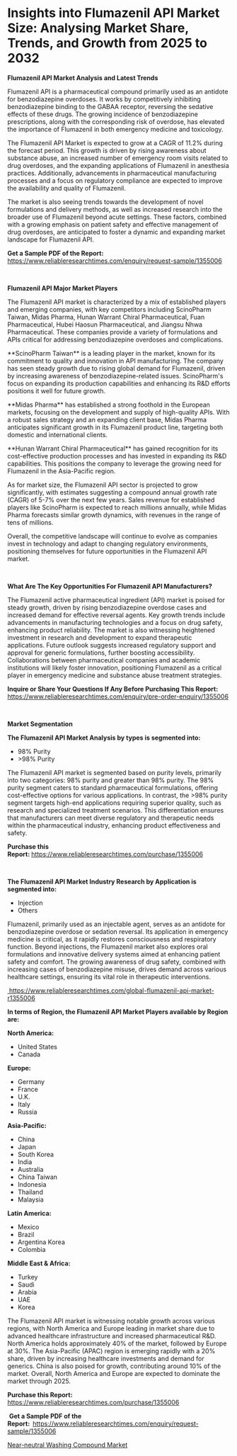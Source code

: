 <p><h1>Insights into Flumazenil API Market Size: Analysing Market Share, Trends, and Growth from 2025 to 2032</h1></p><p><strong>Flumazenil API Market Analysis and Latest Trends</strong></p>
<p><p>Flumazenil API is a pharmaceutical compound primarily used as an antidote for benzodiazepine overdoses. It works by competitively inhibiting benzodiazepine binding to the GABAA receptor, reversing the sedative effects of these drugs. The growing incidence of benzodiazepine prescriptions, along with the corresponding risk of overdose, has elevated the importance of Flumazenil in both emergency medicine and toxicology.</p><p>The Flumazenil API Market is expected to grow at a CAGR of 11.2% during the forecast period. This growth is driven by rising awareness about substance abuse, an increased number of emergency room visits related to drug overdoses, and the expanding applications of Flumazenil in anesthesia practices. Additionally, advancements in pharmaceutical manufacturing processes and a focus on regulatory compliance are expected to improve the availability and quality of Flumazenil.</p><p>The market is also seeing trends towards the development of novel formulations and delivery methods, as well as increased research into the broader use of Flumazenil beyond acute settings. These factors, combined with a growing emphasis on patient safety and effective management of drug overdoses, are anticipated to foster a dynamic and expanding market landscape for Flumazenil API.</p></p>
<p><strong>Get a Sample PDF of the Report:&nbsp;</strong> <a href="https://www.reliableresearchtimes.com/enquiry/request-sample/1355006?utm_campaign=2007&utm_medium=2&utm_source=Github&utm_content=ia&utm_term=04022025&utm_id=flumazenil-api">https://www.reliableresearchtimes.com/enquiry/request-sample/1355006</a></p>
<p>&nbsp;</p>
<p><strong>Flumazenil API Major Market Players</strong></p>
<p><p>The Flumazenil API market is characterized by a mix of established players and emerging companies, with key competitors including ScinoPharm Taiwan, Midas Pharma, Hunan Warrant Chiral Pharmaceutical, Fuan Pharmaceutical, Hubei Haosun Pharmaceutical, and Jiangsu Nhwa Pharmaceutical. These companies provide a variety of formulations and APIs critical for addressing benzodiazepine overdoses and complications.</p><p>**ScinoPharm Taiwan** is a leading player in the market, known for its commitment to quality and innovation in API manufacturing. The company has seen steady growth due to rising global demand for Flumazenil, driven by increasing awareness of benzodiazepine-related issues. ScinoPharm's focus on expanding its production capabilities and enhancing its R&D efforts positions it well for future growth.</p><p>**Midas Pharma** has established a strong foothold in the European markets, focusing on the development and supply of high-quality APIs. With a robust sales strategy and an expanding client base, Midas Pharma anticipates significant growth in its Flumazenil product line, targeting both domestic and international clients.</p><p>**Hunan Warrant Chiral Pharmaceutical** has gained recognition for its cost-effective production processes and has invested in expanding its R&D capabilities. This positions the company to leverage the growing need for Flumazenil in the Asia-Pacific region.</p><p>As for market size, the Flumazenil API sector is projected to grow significantly, with estimates suggesting a compound annual growth rate (CAGR) of 5-7% over the next few years. Sales revenue for established players like ScinoPharm is expected to reach millions annually, while Midas Pharma forecasts similar growth dynamics, with revenues in the range of tens of millions.</p><p>Overall, the competitive landscape will continue to evolve as companies invest in technology and adapt to changing regulatory environments, positioning themselves for future opportunities in the Flumazenil API market.</p></p>
<p>&nbsp;</p>
<p><strong>What Are The Key Opportunities For Flumazenil API Manufacturers?</strong></p>
<p><p>The Flumazenil active pharmaceutical ingredient (API) market is poised for steady growth, driven by rising benzodiazepine overdose cases and increased demand for effective reversal agents. Key growth trends include advancements in manufacturing technologies and a focus on drug safety, enhancing product reliability. The market is also witnessing heightened investment in research and development to expand therapeutic applications. Future outlook suggests increased regulatory support and approval for generic formulations, further boosting accessibility. Collaborations between pharmaceutical companies and academic institutions will likely foster innovation, positioning Flumazenil as a critical player in emergency medicine and substance abuse treatment strategies.</p></p>
<p><strong>Inquire or Share Your Questions If Any Before Purchasing This Report:</strong> <a href="https://www.reliableresearchtimes.com/enquiry/pre-order-enquiry/1355006?utm_campaign=2007&utm_medium=2&utm_source=Github&utm_content=ia&utm_term=04022025&utm_id=flumazenil-api">https://www.reliableresearchtimes.com/enquiry/pre-order-enquiry/1355006</a></p>
<p>&nbsp;</p>
<p><strong>Market Segmentation</strong></p>
<p><strong>The Flumazenil API Market Analysis by types is segmented into:</strong></p>
<p><ul><li>98% Purity</li><li>>98% Purity</li></ul></p>
<p><p>The Flumazenil API market is segmented based on purity levels, primarily into two categories: 98% purity and greater than 98% purity. The 98% purity segment caters to standard pharmaceutical formulations, offering cost-effective options for various applications. In contrast, the >98% purity segment targets high-end applications requiring superior quality, such as research and specialized treatment scenarios. This differentiation ensures that manufacturers can meet diverse regulatory and therapeutic needs within the pharmaceutical industry, enhancing product effectiveness and safety.</p></p>
<p><strong>Purchase this Report:&nbsp;</strong><a href="https://www.reliableresearchtimes.com/purchase/1355006?utm_campaign=2007&utm_medium=2&utm_source=Github&utm_content=ia&utm_term=04022025&utm_id=flumazenil-api">https://www.reliableresearchtimes.com/purchase/1355006</a></p>
<p>&nbsp;</p>
<p><strong>The Flumazenil API Market Industry Research by Application is segmented into:</strong></p>
<p><ul><li>Injection</li><li>Others</li></ul></p>
<p><p>Flumazenil, primarily used as an injectable agent, serves as an antidote for benzodiazepine overdose or sedation reversal. Its application in emergency medicine is critical, as it rapidly restores consciousness and respiratory function. Beyond injections, the Flumazenil market also explores oral formulations and innovative delivery systems aimed at enhancing patient safety and comfort. The growing awareness of drug safety, combined with increasing cases of benzodiazepine misuse, drives demand across various healthcare settings, ensuring its vital role in therapeutic interventions.</p></p>
<p><a href="https://www.reliableresearchtimes.com/global-flumazenil-api-market-r1355006?utm_campaign=2007&utm_medium=2&utm_source=Github&utm_content=ia&utm_term=04022025&utm_id=flumazenil-api">&nbsp;https://www.reliableresearchtimes.com/global-flumazenil-api-market-r1355006</a></p>
<p><strong>In terms of Region, the Flumazenil API Market Players available by Region are:</strong></p>
<p>
    <p> <strong> North America: </strong>
        <ul>
            <li>United States</li>
            <li>Canada</li>
        </ul>
        </p> 
    <p> <strong> Europe: </strong>
        <ul>
            <li>Germany</li>
            <li>France</li>
            <li>U.K.</li>
            <li>Italy</li>
            <li>Russia</li>
        </ul>
        </p> 
    <p> <strong> Asia-Pacific: </strong>
        <ul>
            <li>China</li>
            <li>Japan</li>
            <li>South Korea</li>
            <li>India</li>
            <li>Australia</li>
            <li>China Taiwan</li>
            <li>Indonesia</li>
            <li>Thailand</li>
            <li>Malaysia</li>
        </ul>
        </p> 
    <p> <strong> Latin America: </strong>
        <ul>
            <li>Mexico</li>
            <li>Brazil</li>
            <li>Argentina Korea</li>
            <li>Colombia</li>
        </ul>
        </p> 
    <p> <strong> Middle East & Africa: </strong>
        <ul>
            <li>Turkey</li>
            <li>Saudi</li>
            <li>Arabia</li>
            <li>UAE</li>
            <li>Korea</li>
        </ul>
    </p>
    </p>
<p><p>The Flumazenil API market is witnessing notable growth across various regions, with North America and Europe leading in market share due to advanced healthcare infrastructure and increased pharmaceutical R&D. North America holds approximately 40% of the market, followed by Europe at 30%. The Asia-Pacific (APAC) region is emerging rapidly with a 20% share, driven by increasing healthcare investments and demand for generics. China is also poised for growth, contributing around 10% of the market. Overall, North America and Europe are expected to dominate the market through 2025.</p></p>
<p><strong>Purchase this Report: </strong><a href="https://www.reliableresearchtimes.com/purchase/1355006?utm_campaign=2007&utm_medium=2&utm_source=Github&utm_content=ia&utm_term=04022025&utm_id=flumazenil-api">https://www.reliableresearchtimes.com/purchase/1355006</a></p>
<p>&nbsp;<strong>Get a Sample PDF of the Report:&nbsp;&nbsp;</strong><a href="https://www.reliableresearchtimes.com/enquiry/request-sample/1355006?utm_campaign=2007&utm_medium=2&utm_source=Github&utm_content=ia&utm_term=04022025&utm_id=flumazenil-api">https://www.reliableresearchtimes.com/enquiry/request-sample/1355006</a></p>
<p><strong></strong></p>
<p><p><a href="https://github.com/angelajermaine/Market-Research-Report-List-5/blob/main/near-neutral-washing-compound-market.md?utm_campaign=2007&utm_medium=2&utm_source=Github&utm_content=ia&utm_term=04022025&utm_id=flumazenil-api">Near-neutral Washing Compound Market</a></p></p>
